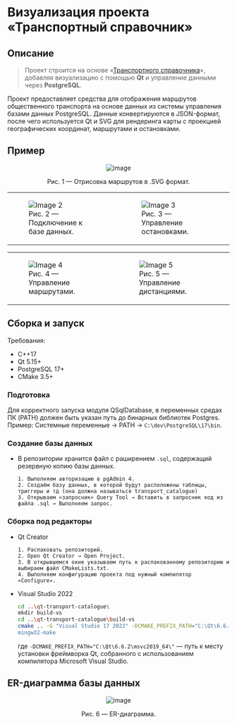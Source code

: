 # Визуализация проекта «Транспортный справочник»  
## Описание

> Проект строится на основе «[Транспортного справочника](https://github.com/burakshaevn/cpp-transport-catalogue "Основной проект транспортного справочника")», добавляя визуализацию с помощью **Qt** и управление данными через **PostgreSQL**.

Проект  предоставляет средства для отображения маршрутов общественного транспорта на основе данных из системы управления базами данных PostgreSQL. Данные конвертируются в JSON-формат, после чего используется Qt и SVG для рендеринга карты с проекцией географических координат, маршрутами и остановками.

## Пример
<div align="center">
  <img src="https://github.com/user-attachments/assets/d9709280-7fe4-4b19-ac2a-4bb2bc221116" alt="image">
  <p>Рис. 1 — Отрисовка маршрутов в .SVG формат.</p>
</div> 

<table>
  <tr>
    <td>
      <figure>
        <img src="https://github.com/user-attachments/assets/00987145-1964-4267-b629-210ffad3178d" alt="Image 2">
        <figcaption>Рис. 2 — Подключение к базе данных.</figcaption>
      </figure>
    </td>
    <td>
      <figure>
        <img src="https://github.com/user-attachments/assets/b3dc0c76-08b0-4c0f-baae-1d566c2d5fd9" alt="Image 3">
        <figcaption>Рис. 3 — Управление остановками.</figcaption>
      </figure>
    </td>
  </tr>
</table>

<table>
  <tr>
    <td>
    <figure>
      <img src="https://github.com/user-attachments/assets/6ced1353-d37d-4328-8002-ae607d199c7c" alt="Image 4"> 
      <figcaption>Рис. 4 — Управление маршрутами.</figcaption>
    </figure>
  </td>
  <td>
    <figure>
      <img src="https://github.com/user-attachments/assets/f16a20ce-ebe3-4c49-aa57-3fb6b0c67be2" alt="Image 5">
      <figcaption>Рис. 5 — Управление дистанциями.</figcaption>
    </figure>
    </td>
  </tr>
</table>   
 
## Сборка и запуск
Требования:
- C++17
- Qt 5.15+
- PostgreSQL 17+
- CMake 3.5+

### Подготовка
Для корректного запуска модуля QSqlDatabase, в переменных средах ПК (PATH) должен быть указан путь до бинарных библиотек Postgres. Пример: Системные переменные → PATH → `C:\dev\PostgreSQL\17\bin`.

### Создание базы данных
* В репозитории хранится файл с раширением `.sql`, содержащий резервную копию базы данных.
  
  ```
  1. Выполняем авторизацию в pgAdmin 4.
  2. Создаём базу данных, в которой будут расположены таблицы, триггеры и тд (она должна называться transport_catalogue)
  3. Открываем «запросник» Query Tool → Вставить в запросник код из файла .sql → Выполняем запрос.
  ```

### Сборка под редакторы

* Qt Creator
  ```
  1. Распаковать репозиторий.
  2. Open Qt Creator → Open Project.
  3. В открывшемся окне указываем путь к распакованному репозиторию и выбираем файл CMakeLists.txt.
  4. Выполняем конфигурацию проекта под нужный компилятор «Configure».
  ```

* Visual Studio 2022
  ```sh
  cd ..\qt-transport-catalogue\
  mkdir build-vs
  cd ..\qt-transport-catalogue\build-vs
  cmake .. -G "Visual Studio 17 2022" -DCMAKE_PREFIX_PATH="C:\Qt\6.6.2\msvc2019_64\"
  mingw32-make
  ```
  где `-DCMAKE_PREFIX_PATH="C:\Qt\6.6.2\msvc2019_64\"` — путь к месту установки фреймворка Qt, собранного с использованием компилятора Microsoft Visual Studio.
 
## ER-диаграмма базы данных 
<div align="center">
  <img src="https://github.com/user-attachments/assets/ab7bf03a-d735-459d-b5a1-687a030b3099" alt="image">
  <p>Рис. 6 — ER-диаграмма.</p>
</div> 

